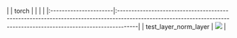 |                       | torch                                                                                                                                                              |
|                       |                                                                                                                                                                    |
|:----------------------|:-------------------------------------------------------------------------------------------------------------------------------------------------------------------|
| test_layer_norm_layer | <a href="https://github.com/unifyai/ivy/actions/runs/3602396621" rel="noopener noreferrer" target="_blank"><img src=https://img.shields.io/badge/-failure-red></a> |